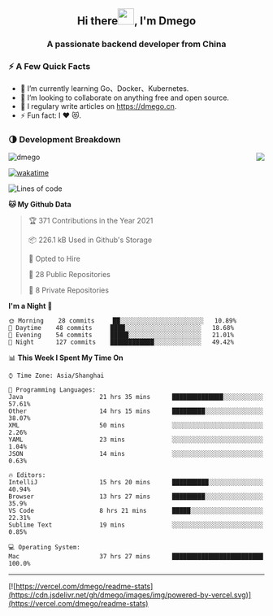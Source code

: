<h2 align="center">Hi there<img src="https://cdn.jsdelivr.net/gh/dmego/images/img/Hi.gif" height="32" />, I'm Dmego </h2>
<h3 align="center">A passionate backend developer from China</h3>

### ⚡️ A Few Quick Facts

<ul>
    <li> 🌱 I’m currently learning Go、Docker、Kubernetes.</li>
    <li> 👯 I’m looking to collaborate on anything free and open source.</li>
    <li> 📝 I regulary write articles on <a href="https://dmego.cn">https://dmego.cn</a>.</li>
    <li> ⚡ Fun fact: I ❤️ 😻.</li>
</ul>

### 🌗 Development Breakdown

<img src="https://komarev.com/ghpvc/?username=dmego" alt="dmego" />

<img align="right" src="https://readme-stats-dmego.vercel.app/api?username=dmego&show_icons=true&icon_color=1573B3&hide_title=true&text_color=718096&bg_color=00000000&hide_border=true"/>

[![wakatime](https://wakatime.com/badge/user/d60a93cb-3bd3-4d85-a9a8-8f81e41616d8.svg)](https://wakatime.com/@d60a93cb-3bd3-4d85-a9a8-8f81e41616d8)

<!--START_SECTION:waka-->
![Lines of code](https://img.shields.io/badge/From%20Hello%20World%20I%27ve%20Written-243654%20lines%20of%20code-blue)

**🐱 My Github Data** 

> 🏆 371 Contributions in the Year 2021
 > 
> 📦 226.1 kB Used in Github's Storage 
 > 
> 💼 Opted to Hire
 > 
> 📜 28 Public Repositories 
 > 
> 🔑 8 Private Repositories  
 > 
**I'm a Night 🦉** 

```text
🌞 Morning    28 commits     ██░░░░░░░░░░░░░░░░░░░░░░░   10.89% 
🌆 Daytime    48 commits     ████░░░░░░░░░░░░░░░░░░░░░   18.68% 
🌃 Evening    54 commits     █████░░░░░░░░░░░░░░░░░░░░   21.01% 
🌙 Night      127 commits    ████████████░░░░░░░░░░░░░   49.42%

```


📊 **This Week I Spent My Time On** 

```text
⌚︎ Time Zone: Asia/Shanghai

💬 Programming Languages: 
Java                     21 hrs 35 mins      ██████████████░░░░░░░░░░░   57.61% 
Other                    14 hrs 15 mins      █████████░░░░░░░░░░░░░░░░   38.07% 
XML                      50 mins             ░░░░░░░░░░░░░░░░░░░░░░░░░   2.26% 
YAML                     23 mins             ░░░░░░░░░░░░░░░░░░░░░░░░░   1.04% 
JSON                     14 mins             ░░░░░░░░░░░░░░░░░░░░░░░░░   0.63%

🔥 Editors: 
IntelliJ                 15 hrs 20 mins      ██████████░░░░░░░░░░░░░░░   40.94% 
Browser                  13 hrs 27 mins      █████████░░░░░░░░░░░░░░░░   35.9% 
VS Code                  8 hrs 21 mins       █████░░░░░░░░░░░░░░░░░░░░   22.31% 
Sublime Text             19 mins             ░░░░░░░░░░░░░░░░░░░░░░░░░   0.85%

💻 Operating System: 
Mac                      37 hrs 27 mins      █████████████████████████   100.0%

```


<!--END_SECTION:waka-->

---

[![https://vercel.com/dmego/readme-stats](https://cdn.jsdelivr.net/gh/dmego/images/img/powered-by-vercel.svg)](https://vercel.com/dmego/readme-stats)

